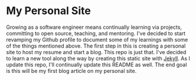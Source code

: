 # My Personal Site

Growing as a software engineer means continually learning via projects, committing to open 
source, teaching, and mentoring. I've decided to start revamping my Github profile to document 
some of my learnings with some of the things mentioned above. The first step in this is creating 
a personal site to host my resume and start a blog. This repo is just that. I've decided to learn 
a new tool along the way by creating this static site with [Jekyll](https://jekyllrb.com). As I update 
this repo, I'll continually update this README as well. The end goal is this will be my first blog 
article on my personal site. 
